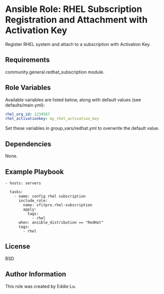 Ansible Role: RHEL Subscription Registration and Attachment with Activation Key
=========

Register RHEL system and attach to a subscription with Activation Key.

Requirements
------------

community.general.redhat_subscription module.

Role Variables
--------------

Available variables are listed below, along with default values (see defaults/main.yml):

```yaml
rhel_org_id: 1234567
rhel_activationkey: my_rhel_activation_key
```

Set these variables in group_vars/redhat.yml to overwrite the default value.

Dependencies
------------

None.

Example Playbook
----------------

    - hosts: servers

      tasks:
        - name: config rhel subscription
          include_role:
            name: sfitpro.rhel-subscription
            apply:
              tags:
                - rhel
          when: ansible_distribution == "RedHat"
          tags:
            - rhel

License
-------

BSD

Author Information
------------------

This role was created by Eddie Lu.
